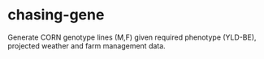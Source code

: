 # chasing-gene
Generate CORN genotype lines (M,F) given required phenotype (YLD-BE), projected weather and farm management data.
